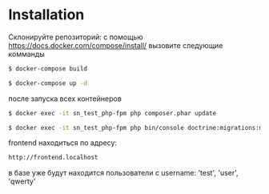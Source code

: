 # Installation

Склонируйте репозиторий:
с помощью https://docs.docker.com/compose/install/ вызовите следующие комманды
```bash
$ docker-compose build
```

```bash
$ docker-compose up -d
```
после запуска всех контейнеров
```bash
$ docker exec -it sn_test_php-fpm php composer.phar update
```

```bash
$ docker exec -it sn_test_php-fpm php bin/console doctrine:migrations:migrate -n
```
frontend находиться по адресу:
```bash
http://frontend.localhost
```

в базе уже будут находится пользователи с username: 'test', 'user', 'qwerty'


